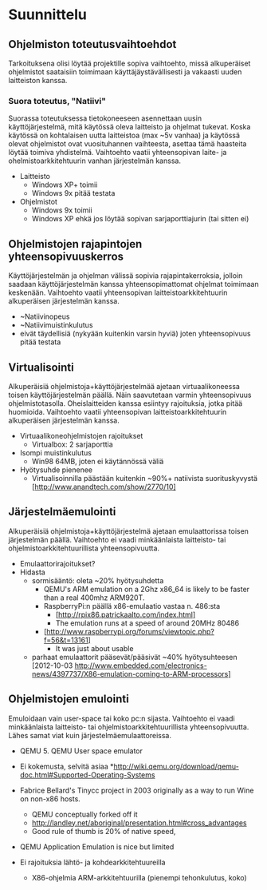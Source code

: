 # Suunnittelu

## Ohjelmiston toteutusvaihtoehdot
Tarkoituksena olisi löytää projektille sopiva vaihtoehto, missä alkuperäiset ohjelmistot saataisiin toimimaan käyttäjäystävällisesti ja vakaasti uuden laitteiston kanssa.

### Suora toteutus, "Natiivi"
Suorassa toteutuksessa tietokoneeseen asennettaan uusin käyttöjärjestelmä, mitä käytössä oleva laitteisto ja ohjelmat tukevat. Koska käytössä on kohtalaisen uutta laitteistoa (max ~5v vanhaa) ja käytössä olevat ohjelmistot ovat vuosituhannen vaihteesta, asettaa tämä haasteita löytää toimiva yhdistelmä. Vaihtoehto vaatii yhteensopivan laite- ja ohelmistoarkkitehtuurin vanhan järjestelmän kanssa.

* Laitteisto
	* Windows XP+ toimii
	* Windows 9x pitää testata
* Ohjelmistot
	* Windows 9x toimii
	* Windows XP ehkä jos löytää sopivan sarjaporttiajurin (tai sitten ei)


## Ohjelmistojen rajapintojen yhteensopivuuskerros
Käyttöjärjestelmän ja ohjelman välissä sopivia rajapintakerroksia, jolloin saadaan käyttöjärjestelmän kanssa yhteensopimattomat ohjelmat toimimaan keskenään. Vaihtoehto vaatii yhteensopivan laitteistoarkkitehtuurin alkuperäisen järjestelmän kanssa.
* ~Natiivinopeus
* ~Natiivimuistinkulutus
* eivät täydellisiä (nykyään kuitenkin varsin hyviä) joten yhteensopivuus pitää testata


## Virtualisointi
Alkuperäisiä ohjelmistoja+käyttöjärjestelmää ajetaan virtuaalikoneessa toisen käyttöjärjestelmän päällä. Näin saavutetaan varmin yhteensopivuus ohjelmistotasolla. Oheislaitteiden kanssa esiintyy rajoituksia, jotka pitää huomioida. Vaihtoehto vaatii yhteensopivan laitteistoarkkitehtuurin alkuperäisen järjestelmän kanssa.
* Virtuaalikoneohjelmistojen rajoitukset
	* Virtualbox: 2 sarjaporttia
* Isompi muistinkulutus
	* Win98 64MB, joten ei käytännössä väliä
* Hyötysuhde pienenee
	* Virtualisoinnilla päästään kuitenkin ~90%+ natiivista suorituskyvystä [http://www.anandtech.com/show/2770/10]

## Järjestelmäemulointi
Alkuperäisiä ohjelmistoja+käyttöjärjestelmä ajetaan emulaattorissa toisen järjestelmän päällä. Vaihtoehto ei vaadi minkäänlaista laitteisto- tai ohjelmistoarkkitehtuurillista yhteensopivuutta.

* Emulaattorirajoitukset?
* Hidasta
	* sormisääntö: oleta ~20% hyötysuhdetta
	 	* QEMU's ARM emulation on a 2Ghz x86_64 is likely to be faster than a real 400mhz ARM920T.
	 	* RaspberryPi:n päällä x86-emulaatio vastaa n. 486:sta
	 		* [http://rpix86.patrickaalto.com/index.html]
	 		* The emulation runs at a speed of around 20MHz 80486
	 	* [http://www.raspberrypi.org/forums/viewtopic.php?f=56&t=13161]
	 		* It was just about usable
	* parhaat emulaattorit pääsevät/pääsivät ~40% hyötysuhteesen [2012-10-03 http://www.embedded.com/electronics-news/4397737/X86-emulation-coming-to-ARM-processors]

## Ohjelmistojen emulointi
Emuloidaan vain user-space tai koko pc:n sijasta. Vaihtoehto ei vaadi minkäänlaista laitteisto- tai ohjelmistoarkkitehtuurillista yhteensopivuutta. Lähes samat viat kuin järjestelmäemulaattoreissa.
* QEMU 5. QEMU User space emulator
* Ei kokemusta, selvitä asiaa
	*http://wiki.qemu.org/download/qemu-doc.html#Supported-Operating-Systems

* Fabrice Bellard's Tinycc project in 2003 originally as a way to run Wine on non-x86 hosts. 
	* QEMU conceptually forked off it
	* http://landley.net/aboriginal/presentation.html#cross_advantages
	* Good rule of thumb is 20% of native speed, 
* QEMU Application Emulation is nice but limited


* Ei rajoituksia lähtö- ja kohdearkkitehtuureilla
	* X86-ohjelmia ARM-arkkitehtuurilla (pienempi tehonkulutus, koko)

